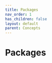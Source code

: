 ```yaml
---
title: Packages
nav_order: 1
has_children: false
layout: default
parent: Concepts
---
```


# Packages